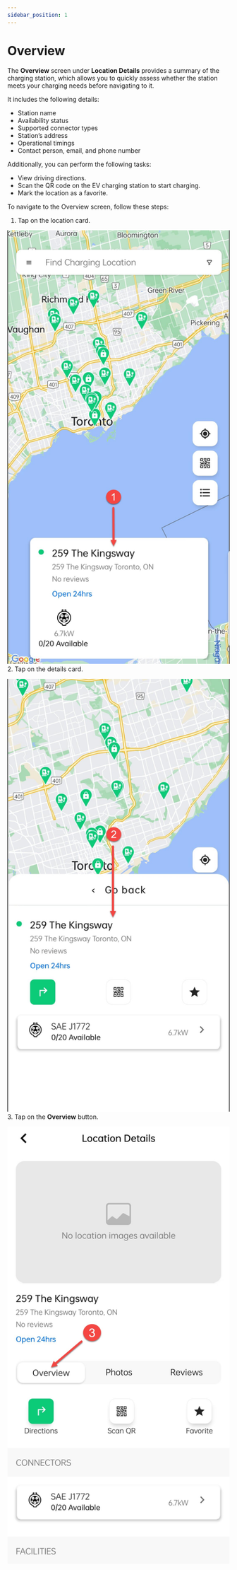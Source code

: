 ```yaml
---
sidebar_position: 1
---
```

# Overview
The **Overview** screen under **Location Details** provides a summary of the charging station, which allows you to quickly assess whether the station meets your charging needs before navigating to it.

It includes the following details:
- Station name
- Availability status
- Supported connector types
- Station’s address
- Operational timings
- Contact person, email, and phone number

Additionally, you can perform the following tasks:
- View driving directions.
- Scan the QR code on the EV charging station to start charging.
- Mark the location as a favorite.

To navigate to the Overview screen, follow these steps:
1. Tap on the location card.

![Overview](img/1.jpg)
2. Tap on the details card.

![Overview](img/2.jpg)
3. Tap on the **Overview** button.

![Overview](img/3.jpg)


